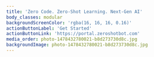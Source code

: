 ```yaml
---
title: 'Zero Code. Zero-Shot Learning. Next-Gen AI'
body_classes: modular
backgroundScreenColor: 'rgba(16, 16, 16, 0.16)'
actionButtonLabel: 'Get Started'
actionButtonLink: 'https://portal.zeroshotbot.com'
media_order: photo-1478432780021-b8d273730d8c.jpg
backgroundImage: photo-1478432780021-b8d273730d8c.jpg
---
```


